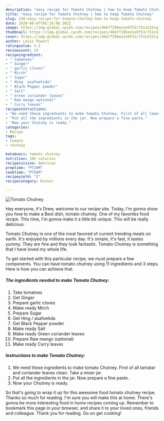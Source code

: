 ```yaml
---
description: "easy recipe for Tomato Chutney | how to keep Tomato Chutney"
title: "easy recipe for Tomato Chutney | how to keep Tomato Chutney"
slug: 250-easy-recipe-for-tomato-chutney-how-to-keep-tomato-chutney
date: 2020-08-07T05:16:00.382Z
image: https://img-global.cpcdn.com/recipes/4bb7f29bee1e9f53/751x532cq70/tomato-chutney-recipe-main-photo.jpg
thumbnail: https://img-global.cpcdn.com/recipes/4bb7f29bee1e9f53/751x532cq70/tomato-chutney-recipe-main-photo.jpg
cover: https://img-global.cpcdn.com/recipes/4bb7f29bee1e9f53/751x532cq70/tomato-chutney-recipe-main-photo.jpg
author: Louis Powers
ratingvalue: 3.1
reviewcount: 14
recipeingredient:
- " tomatoes"
- " Ginger"
- " garlic cloves"
- " Mirch"
- " Sugar"
- " Hing  asafoetida"
- " Black Pepper powder"
- " Salt"
- " Green coriander leaves"
- " Raw mango optional"
- " Curry leaves"
recipeinstructions:
- "We need these ingredients to make tomato Chutney. First of all tamatar and coriander leaves clean. Take a mixer jar."
- "Put all the ingredients in the jar. Now prepare a fine paste."
- "Now your Chutney is ready."
categories:
- Recipe
tags:
- tomato
- chutney

katakunci: tomato chutney 
nutrition: 105 calories
recipecuisine: American
preptime: "PT29M"
cooktime: "PT56M"
recipeyield: "2"
recipecategory: Dinner

---
```



![Tomato Chutney](https://img-global.cpcdn.com/recipes/4bb7f29bee1e9f53/751x532cq70/tomato-chutney-recipe-main-photo.jpg)

Hey everyone, it's Drew, welcome to our recipe site. Today, I'm gonna show you how to make a Best dish, tomato chutney. One of my favorites food recipe. This time, I'm gonna make it a little bit unique. This will be really delicious.

Tomato Chutney is one of the most favored of current trending meals on earth. It's enjoyed by millions every day. It's simple, it's fast, it tastes yummy. They are fine and they look fantastic. Tomato Chutney is something that I have loved my whole life.




To get started with this particular recipe, we must prepare a few components. You can have tomato chutney using 11 ingredients and 3 steps. Here is how you can achieve that.

<!--inarticleads1-->

##### The ingredients needed to make Tomato Chutney:

1. Take  tomatoes
1. Get  Ginger
1. Prepare  garlic cloves
1. Make ready  Mirch
1. Prepare  Sugar
1. Get  Hing / asafoetida
1. Get  Black Pepper powder
1. Make ready  Salt
1. Make ready  Green coriander leaves
1. Prepare  Raw mango (optional)
1. Make ready  Curry leaves




<!--inarticleads2-->

##### Instructions to make Tomato Chutney:

1. We need these ingredients to make tomato Chutney. First of all tamatar and coriander leaves clean. Take a mixer jar.
1. Put all the ingredients in the jar. Now prepare a fine paste.
1. Now your Chutney is ready.




So that's going to wrap it up for this awesome food tomato chutney recipe. Thanks so much for reading. I'm sure you will make this at home. There's gonna be more interesting food in home recipes coming up. Remember to bookmark this page in your browser, and share it to your loved ones, friends and colleague. Thank you for reading. Go on get cooking!

